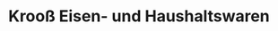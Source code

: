 ---
title: "Krooß Eisen- und Haushaltswaren"
url: /geestland/krooss-eisen-und-haushaltswaren/
shop: Eisenwaren
---